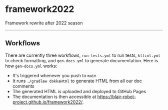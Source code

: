 # framework2022
Framework rewrite after 2022 season

---

## Workflows

There are currently three workflows, `run-tests.yml` to run tests, `ktlint.yml` to check formatting, and `gen-docs.yml` to generate documentation. Here is how `gen-docs.yml` works:

- It's triggered whenever you push to `main`
- It runs `./gradlew dokkaHtml` to generate HTML from all our doc comments
- The generated HTML is uploaded and deployed to GitHub Pages
- The documentation is then accessible at https://blair-robot-project.github.io/framework2022/.
